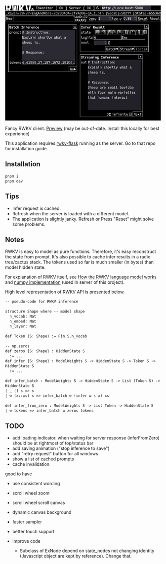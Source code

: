 ![screenshot](design/screenshot.png)

Fancy RWKV client. [Preview](https://rwkv-web-01.surge.sh/) (may be out-of-date. Install this locally for best experience)

This application requires [rwkv-flask](https://github.com/iacore/rwkv-flask) running as the server. Go to that repo for installation guide.

## Installation

```
pnpm i
pnpm dev
```

## Tips

- Infer request is cached.
- Refresh when the server is loaded with a different model.
- The application is slightly janky. Refresh or Press "Reset" might solve some problems.

## Notes

RWKV is easy to model as pure functions. Therefore, it's easy reconstruct the state from prompt. It's also possible to cache infer results in a radix tree/cactus stack. The tokens used so far is much smaller (in bytes) than model hidden state.

For explanation of RWKV itself, see [How the RWKV language model works](https://johanwind.github.io/2023/03/23/rwkv_details.html) and [numpy implementation](https://github.com/iacore/rwkv-np) (used in server of this project).

High level representation of RWKV API is presented below.

```lean
-- pseudo-code for RWKV inference

structure Shape where -- model shape
  n_vocab: Nat
  n_embed: Nat
  n_layer: Nat

def Token (S: Shape) := Fin S.n_vocab

-- np.zeros
def zeros {S: Shape} : HiddenState S
  := ...
def infer {S: Shape} : ModelWeights S -> HiddenState S -> Token S -> HiddenState S
  := ...

def infer_batch : ModelWeights S -> HiddenState S -> List (Token S) -> HiddenState S
| _ [] s => s
| w (x::xs) s => infer_batch w (infer w s x) xs

def infer_from_zero : ModelWeights S -> List Token -> HiddenState S
| w tokens => infer_batch w zeros tokens
```

## TODO

- add loading indicator. when waiting for server response (inferFromZero)
  should be at rightmost of top/status bar
- add saving animation ("stop inference to save")
- add "retry request" button for all windows
- show a list of cached prompts
- cache invalidation

good to have

- use consistent wording
- scroll wheel zoom
- scroll wheel scroll canvas
- dynamic canvas background
- faster sampler
- better touch support

- improve code
  - Subclass of ExNode depend on state_nodes not changing identity (Javascript object are kept by reference). Change that.
